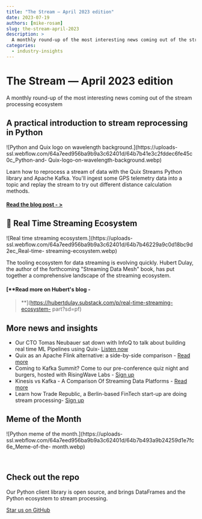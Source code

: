 ```yaml
---
title: "The Stream — April 2023 edition"
date: 2023-07-19
authors: [mike-rosam]
slug: the-stream-april-2023
description: >
  A monthly round-up of the most interesting news coming out of the stream processing ecosystem
categories:
  - industry-insights
---
```


# The Stream — April 2023 edition

A monthly round-up of the most interesting news coming out of the stream processing ecosystem

<!-- more -->

## A practical introduction to stream reprocessing in Python

![Python and Quix logo on wavelength background.](https://uploads-
ssl.webflow.com/64a7eed956ba9b9a3c62401d/64b7b41e3c2fddec6fe45c0c_Python-and-
Quix-logo-on-wavelength-background.webp)

Learn how to reprocess a stream of data with the Quix Streams Python library
and Apache Kafka. You'll ingest some GPS telemetry data into a topic and
replay the stream to try out different distance calculation methods.

#### [**Read the blog post - >**](/blog/intro-stream-reprocessing-python)

## 👀 Real Time Streaming Ecosystem

![Real time streaming ecosystem.](https://uploads-
ssl.webflow.com/64a7eed956ba9b9a3c62401d/64b7b46229a9c0d18bc9d2ec_Real-time-
streaming-ecosystem.webp)

The tooling ecosystem for data streaming is evolving quickly. Hubert Dulay,
the author of the forthcoming "Streaming Data Mesh" book, has put together a
comprehensive landscape of the streaming ecosystem.

#### [**Read more on Hubert's blog -
>**](https://hubertdulay.substack.com/p/real-time-streaming-ecosystem-
part?sd=pf)

## More news and insights

  * Our CTO Tomas Neubauer sat down with InfoQ to talk about building real time ML Pipelines using Quix- [Listen now](https://www.infoq.com/podcasts/quix-real-time-ml-pipelines)
  * Quix as an Apache Flink alternative: a side-by-side comparison - [Read more](/blog/quix-vs-flink-comparison)
  * Coming to Kafka Summit? Come to our pre-conference quiz night and burgers, hosted with RisingWave Labs - [Sign up](https://www.eventbrite.co.uk/e/pre-kafka-summit-social-quiz-night-and-burgers-tickets-618874940607)
  * Kinesis vs Kafka - A Comparison Of Streaming Data Platforms - [Read more](/blog/kafka-kinesis-comparison)
  * Learn how Trade Republic, a Berlin-based FinTech start-up are doing stream processing- [Sign up](https://www.meetup.com/berlin-stream-processing-meetup-group/events/292665361/)

## Meme of the Month

![Python meme of the month.](https://uploads-
ssl.webflow.com/64a7eed956ba9b9a3c62401d/64b7b493a9b24259d1e7fc6e_Meme-of-the-
month.webp)

‍




## Check out the repo
Our Python client library is open source, and brings DataFrames and the Python ecosystem to stream processing.

[Star us on GitHub](https://github.com/quixio/quix-streams)


